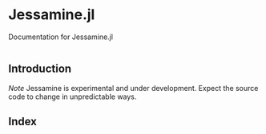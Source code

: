# Jessamine.jl

Documentation for Jessamine.jl

```@contents
```

## Introduction

*Note* Jessamine is experimental and under development.
Expect the source code to change in unpredictable ways.

## Index

```@index
```
